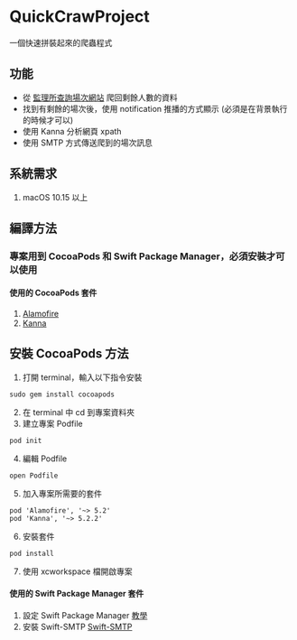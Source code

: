 # QuickCrawProject
一個快速拼裝起來的爬蟲程式

## 功能
- 從 [監理所查詢場次網站](https://www.mvdis.gov.tw/m3-emv-trn/exm/locations#anchor) 爬回剩餘人數的資料
- 找到有剩餘的場次後，使用 notification 推播的方式顯示 (必須是在背景執行的時候才可以)
- 使用 Kanna 分析網頁 xpath
- 使用 SMTP 方式傳送爬到的場次訊息

## 系統需求
1. macOS 10.15 以上

## 編譯方法
### 專案用到 CocoaPods 和 Swift Package Manager，必須安裝才可以使用
#### 使用的 CocoaPods 套件
1. [Alamofire](https://github.com/Alamofire/Alamofire)
2. [Kanna](https://github.com/tid-kijyun/Kanna)

## 安裝 CocoaPods 方法
1. 打開 terminal，輸入以下指令安裝
```console
sudo gem install cocoapods
```
2. 在 terminal 中 cd 到專案資料夾
3. 建立專案 Podfile
```console
pod init
```
4. 編輯 Podfile
```console
open Podfile
```
5. 加入專案所需要的套件
```console
pod 'Alamofire', '~> 5.2'
pod 'Kanna', '~> 5.2.2'
```
6. 安裝套件
```console
pod install
```
7. 使用 xcworkspace 檔開啟專案

#### 使用的 Swift Package Manager 套件
1. 設定 Swift Package Manager
[教學](https://medium.com/彼得潘的-swift-ios-app-開發問題解答集/使用-spm-安裝第三方套件-xcode-11-新功能-2c4ffcf85b4b)
2. 安裝 Swift-SMTP
[Swift-SMTP](https://github.com/IBM-Swift/Swift-SMTP)
